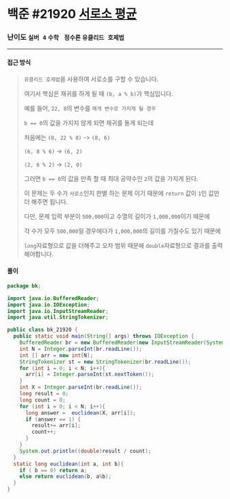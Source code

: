 # 백준 #21920 [서로소 평균](https://www.acmicpc.net/problem/21920)

### 난이도 `실버 4` `수학 ` `정수론` `유클리드 호제법`

---

#### 접근 방식

> `유클리드 호제법`을 사용하여 서로소를 구할 수 있습니다.
>
> 여기서 핵심은 재귀를 하게 될 때 `(b, a % b)`가 핵심입니다.
>
> 예를 들어, `22, 8`의 변수를 `매개 변수로 가지게 될 경우`
>
> `b == 0`의 값을 가지지 않게 되면 재귀를 돌게 되는데
>
> 처음에는 `(8, 22 % 8)` -> `(8, 6)`
>
> `(6, 8 % 6)` -> `(6, 2)`
>
> `(2, 6 % 2)` -> `(2, 0)`
>
> 그러면 `b == 0`의 값을 만족 할 때 최대 공약수인 `2`의 값을 가지게 된다.
>
> 이 문제는 두 수가 `서로소`인지 판별 하는 문제 이기 때문에 `return` 값이 `1`인 값만 더 해주면 됩니다.
>
> 다만, 문제 입력 부분이 `500,000`이고 수열의 길이가 `1,000,000`이기 때문에
>
> 각 수가 모두 `500,000`일 경우에다가 `1,000,000`의 길이를 가질수도 있기 때문에
>
> `long`자료형으로 값을 더해주고 오차 범위 때문에 `double`자료형으로 결과를 출력해야합니다.

#### 풀이

```java
package bk;

import java.io.BufferedReader;
import java.io.IOException;
import java.io.InputStreamReader;
import java.util.StringTokenizer;

public class bk_21920 {
  public static void main(String[] args) throws IOException {
    BufferedReader br = new BufferedReader(new InputStreamReader(System.in));
    int N = Integer.parseInt(br.readLine());
    int [] arr = new int[N];
    StringTokenizer st = new StringTokenizer(br.readLine());
    for (int i = 0; i < N; i++){
      arr[i] = Integer.parseInt(st.nextToken());
    }
    int X = Integer.parseInt(br.readLine());
    long result = 0;
    long count = 0;
    for (int i = 0; i < N; i++){
      long answer =  euclidean(X, arr[i]);
      if (answer == 1) {
        result+= arr[i];
        count++;
      }
    }
    System.out.println((double)result / count);
  }
  static long euclidean(int a, int b){
    if ( b == 0) return a;
    else return euclidean(b, a%b);
  }
}
```

